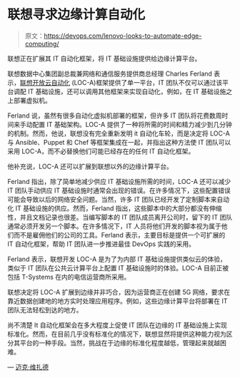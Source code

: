 # 联想寻求边缘计算自动化

> 原文：<https://devops.com/lenovo-looks-to-automate-edge-computing/>

联想正在扩展其 IT 自动化框架，将 IT 基础设施提供给边缘计算平台。

联想数据中心集团副总裁兼网络和通信服务提供商总经理 Charles Ferland 表示，[联想开放云自动化](https://www.lenovoxperience.com/newsDetail/283yi044hzgcdv7snkrmmx9o9hg8w853feygx3s8xytqs0xv) (LOC-A)框架提供了单一平台，IT 团队不仅可以通过该平台调配 IT 基础设施，还可以调用其他框架来实现自动化，例如，在 IT 基础设施之上部署虚拟机。

Ferland 说，虽然有很多自动化虚拟机部署的框架，但许多 IT 团队将花费数周时间来手动配置 IT 基础架构。LOC-A 提供了一种将所需的时间和精力减少到几分钟的机制。然而，他说，联想没有完全重新发明 it 自动化车轮，而是决定将 LOC-A 与 Ansible、Puppet 和 Chef 等框架集成在一起，并指出这种方法使 IT 团队可以采用 LOC-A，而不必替换他们可能已经存在的任何 IT 自动化框架。

他补充说，LOC-A 还可以扩展到联想以外的边缘计算平台。

Ferland 指出，除了简单地减少供应 IT 基础设施所需的时间，LOC-A 还可以减少 IT 团队手动供应 IT 基础设施时通常会出现的错误。在许多情况下，这些配置错误可能会导致以后的网络安全问题。当然，许多 IT 团队已经开发了定制脚本来自动化 IT 基础设施的供应。然而，Ferland 指出，这些脚本中的大部分都没有伸缩性，并且文档记录也很差。当编写脚本的 IT 团队成员离开公司时，留下的 IT 团队通常必须开发另一个脚本。在许多情况下，IT 人员将他们开发的脚本视为属于他们而不是雇佣他们的公司的工具。Ferland 表示，主要目标是提供一个可扩展的 IT 自动化框架，帮助 IT 团队进一步推进最佳 DevOps 实践的采用。

Ferland 表示，联想开发 LOC-A 是为了为内部 IT 基础设施提供类似云的体验，类似于 IT 团队在公共云计算平台上配置 IT 基础设施时的体验。LOC-A 目前正被包括 T-Systems 在内的电信运营商所采用。

联想决定将 LOC-A 扩展到边缘并非巧合，因为运营商正在创建 5G 网络，要求在靠近数据创建地的地方实时处理应用程序。例如，这些边缘计算平台将部署在 IT 团队无法轻松到达的地方。

尚不清楚 It 自动化框架会在多大程度上促使 IT 团队在边缘的 IT 基础设施上实现标准化。然而，在目前几乎没有标准化的情况下，联想显然将提供这种能力视为区分其平台的一种手段。当然，挑战在于边缘的标准化程度越低，管理起来就越困难。

— [迈克·维扎德](https://devops.com/author/mike-vizard/)